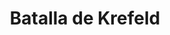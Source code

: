 ﻿---
title: "Batalla de Krefeld"
permalink: periodes_1050.html
layout: periode
dataInici: 1758-06-23
sidebar: periodes
pares:
  - id: 458
    title: "Guerra de los Siete Años"
    dataInici: "(1756)"
    dataFi: "(1763)"

fills:
jocsPrincipals:
jocsEscenaris:
jocsEpoca:
  - title: "Prussia's Glory II"
    bggId: 17395
    escenari: "Krefeld: Ferdinand Ascendant"
    dataInici: 
    dataFi: 

jocsEpocaEscenaris:
---
